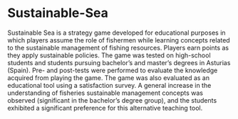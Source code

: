 # Sustainable-Sea

Sustainable Sea is a strategy game developed for educational purposes in which players assume the role of fishermen while learning concepts related to the sustainable management of fishing resources. Players earn points as they apply sustainable policies. The game was tested on high-school students and students pursuing bachelor’s and master’s degrees in Asturias (Spain). Pre- and post-tests were performed to evaluate the knowledge acquired from playing the game. The game was also evaluated as an educational tool using a satisfaction survey. A general increase in the understanding of fisheries sustainable management concepts was observed (significant in the bachelor’s degree group), and the students exhibited a significant preference for this alternative teaching tool.
